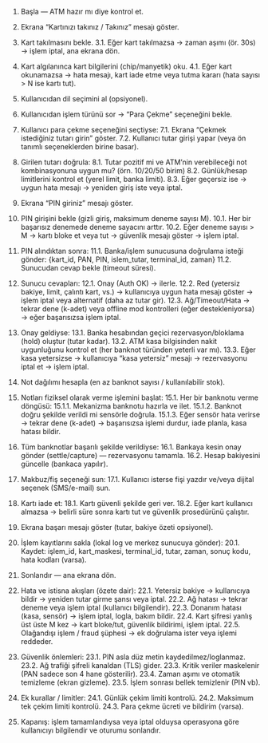 1. Başla — ATM hazır mı diye kontrol et.

2. Ekrana “Kartınızı takınız / Takınız” mesajı göster.

3. Kart takılmasını bekle.
3.1. Eğer kart takılmazsa → zaman aşımı (ör. 30s) → işlem iptal, ana ekrana dön.

4. Kart algılanınca kart bilgilerini (chip/manyetik) oku.
4.1. Eğer kart okunamazsa → hata mesajı, kart iade etme veya tutma kararı (hata sayısı > N ise kartı tut).

5. Kullanıcıdan dil seçimini al (opsiyonel).

6. Kullanıcıdan işlem türünü sor → “Para Çekme” seçeneğini bekle.

7. Kullanıcı para çekme seçeneğini seçtiyse:
7.1. Ekrana “Çekmek istediğiniz tutarı girin” göster.
7.2. Kullanıcı tutar girişi yapar (veya ön tanımlı seçeneklerden birine basar).

8. Girilen tutarı doğrula:
8.1. Tutar pozitif mi ve ATM’nin verebileceği not kombinasyonuna uygun mu? (örn. 10/20/50 birim)
8.2. Günlük/hesap limitlerini kontrol et (yerel limit, banka limiti).
8.3. Eğer geçersiz ise → uygun hata mesajı → yeniden giriş iste veya iptal.

9. Ekrana “PIN giriniz” mesajı göster.

10. PIN girişini bekle (gizli giriş, maksimum deneme sayısı M).
10.1. Her bir başarısız denemede deneme sayacını arttır.
10.2. Eğer deneme sayısı > M → kartı bloke et veya tut → güvenlik mesajı göster → işlem iptal.

11. PIN alındıktan sonra:
11.1. Banka/işlem sunucusuna doğrulama isteği gönder: {kart_id, PAN, PIN, islem_tutar, terminal_id, zaman}
11.2. Sunucudan cevap bekle (timeout süresi).

12. Sunucu cevapları:
12.1. Onay (Auth OK) → ilerle.
12.2. Red (yetersiz bakiye, limit, çalıntı kart, vs.) → kullanıcıya uygun hata mesajı göster → işlem iptal veya alternatif (daha az tutar gir).
12.3. Ağ/Timeout/Hata → tekrar dene (k-adet) veya offline mod kontrolleri (eğer destekleniyorsa) → eğer başarısızsa işlem iptal.

13. Onay geldiyse:
13.1. Banka hesabından geçici rezervasyon/bloklama (hold) oluştur (tutar kadar).
13.2. ATM kasa bilgisinden nakit uygunluğunu kontrol et (her banknot türünden yeterli var mı).
13.3. Eğer kasa yetersizse → kullanıcıya “kasa yetersiz” mesajı → rezervasyonu iptal et → işlem iptal.

14. Not dağılımı hesapla (en az banknot sayısı / kullanılabilir stok).

15. Notları fiziksel olarak verme işlemini başlat:
15.1. Her bir banknotu verme döngüsü:
15.1.1. Mekanizma banknotu hazırla ve ilet.
15.1.2. Banknot doğru şekilde verildi mi sensörle doğrula.
15.1.3. Eğer sensör hata verirse → tekrar dene (k-adet) → başarısızsa işlemi durdur, iade planla, kasa hatası bildir.

16. Tüm banknotlar başarılı şekilde verildiyse:
16.1. Bankaya kesin onay gönder (settle/capture) — rezervasyonu tamamla.
16.2. Hesap bakiyesini güncelle (bankaca yapılır).

17. Makbuz/fiş seçeneği sun:
17.1. Kullanıcı isterse fişi yazdır ve/veya dijital seçenek (SMS/e-mail) sun.

18. Kartı iade et:
18.1. Kartı güvenli şekilde geri ver.
18.2. Eğer kart kullanıcı almazsa → belirli süre sonra kartı tut ve güvenlik prosedürünü çalıştır.

19. Ekrana başarı mesajı göster (tutar, bakiye özeti opsiyonel).

20. İşlem kayıtlarını sakla (lokal log ve merkez sunucuya gönder):
20.1. Kaydet: işlem_id, kart_maskesi, terminal_id, tutar, zaman, sonuç kodu, hata kodları (varsa).

21. Sonlandır — ana ekrana dön.

22. Hata ve istisna akışları (özete dair):
22.1. Yetersiz bakiye → kullanıcıya bildir → yeniden tutar girme şansı veya iptal.
22.2. Ağ hatası → tekrar deneme veya işlem iptal (kullanıcı bilgilendir).
22.3. Donanım hatası (kasa, sensör) → işlem iptal, logla, bakım bildir.
22.4. Kart şifresi yanlış üst üste M kez → kart bloke/tut, güvenlik bildirimi, işlem iptal.
22.5. Olağandışı işlem / fraud şüphesi → ek doğrulama ister veya işlemi reddeder.

23. Güvenlik önlemleri:
23.1. PIN asla düz metin kaydedilmez/loglanmaz.
23.2. Ağ trafiği şifreli kanaldan (TLS) gider.
23.3. Kritik veriler maskelenir (PAN sadece son 4 hane gösterilir).
23.4. Zaman aşımı ve otomatik temizleme (ekran gizleme).
23.5. İşlem sonrası bellek temizlenir (PIN vb).

24. Ek kurallar / limitler:
24.1. Günlük çekim limiti kontrolü.
24.2. Maksimum tek çekim limiti kontrolü.
24.3. Para çekme ücreti ve bildirim (varsa).

25. Kapanış: işlem tamamlandıysa veya iptal olduysa operasyona göre kullanıcıyı bilgilendir ve oturumu sonlandır.
